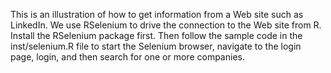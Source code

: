 This is an illustration of how to get information from a Web site such as LinkedIn.
We use RSelenium to drive the connection to the Web site from R.
Install the RSelenium package first.
Then follow the sample code in the inst/selenium.R file to start the Selenium
browser, navigate to the login page, login, and then search for one or more companies.

